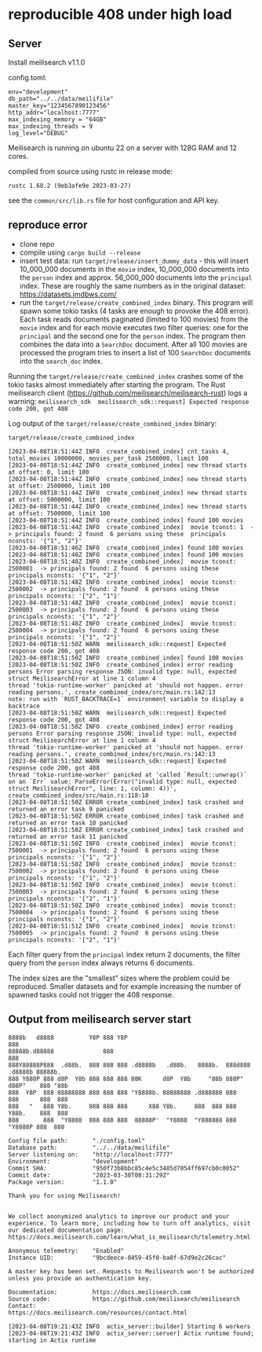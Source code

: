 # reproducible 408 under high load

## Server

Install meilisearch v1.1.0

config.toml:

```
env="development"
db_path="../../data/meilifile"
master_key="1234567890123456"
http_addr="localhost:7777"
max_indexing_memory = "64GB"
max_indexing_threads = 9
log_level="DEBUG"
```

Meilisearch is running on ubuntu 22 on a server with 128G RAM and 12 cores.

compiled from source using rustc in release mode:

```
rustc 1.68.2 (9eb3afe9e 2023-03-27)
```

see the ```common/src/lib.rs``` file for host configuration and API key.

## reproduce error

- clone repo
- compile using ```cargo build --release```
- insert test data: run  ```target/release/insert_dummy_data``` - this will insert 10_000_000 documents in
  the ```movie``` index, 10_000_000 documents
  into the ```person``` index and approx. 56_000_000 documents into the ```principal``` index. These are roughly the
  same numbers as in the original dataset: https://datasets.imdbws.com/
- run the  ```target/release/create_combined_index``` binary. This program will spawn some tokio tasks (4 tasks are
  enough to provoke the 408 error). Each task reads documents paginated (limited to 100 movies) from the ```movie```
  index and
  for each movie executes two filter queries: one for the ```principal``` and the second one for the ```person``` index.
  The program then combines the data into a ```SearchDoc``` document. After all 100 movies are processed the program
  tries to insert a list of 100 ```SearchDoc``` documents into the ```search_doc``` index.

Running the ```target/release/create_combined_index``` crashes some of the tokio tasks almost immediately after starting
the program.
The Rust meilisearch client (https://github.com/meilisearch/meilisearch-rust) logs a
warning: ```meilisearch_sdk  meilisearch_sdk::request] Expected response code 200, got 408```

Log output of the ```target/release/create_combined_index``` binary:

```
target/release/create_combined_index

[2023-04-08T18:51:44Z INFO  create_combined_index] cnt_tasks 4, total_movies 10000000, movies_per_task 2500000, limit 100
[2023-04-08T18:51:44Z INFO  create_combined_index] new thread starts at offset: 0, limit 100
[2023-04-08T18:51:44Z INFO  create_combined_index] new thread starts at offset: 2500000, limit 100
[2023-04-08T18:51:44Z INFO  create_combined_index] new thread starts at offset: 5000000, limit 100
[2023-04-08T18:51:44Z INFO  create_combined_index] new thread starts at offset: 7500000, limit 100
[2023-04-08T18:51:44Z INFO  create_combined_index] found 100 movies
[2023-04-08T18:51:44Z INFO  create_combined_index]  movie tconst: 1  -> principals found: 2 found  6 persons using these  principals nconsts: '{"1", "2"}'
[2023-04-08T18:51:46Z INFO  create_combined_index] found 100 movies
[2023-04-08T18:51:48Z INFO  create_combined_index] found 100 movies
[2023-04-08T18:51:48Z INFO  create_combined_index]  movie tconst: 2500001  -> principals found: 2 found  6 persons using these  principals nconsts: '{"1", "2"}'
[2023-04-08T18:51:48Z INFO  create_combined_index]  movie tconst: 2500002  -> principals found: 2 found  6 persons using these  principals nconsts: '{"2", "1"}'
[2023-04-08T18:51:48Z INFO  create_combined_index]  movie tconst: 2500003  -> principals found: 2 found  6 persons using these  principals nconsts: '{"1", "2"}'
[2023-04-08T18:51:48Z INFO  create_combined_index]  movie tconst: 2500004  -> principals found: 2 found  6 persons using these  principals nconsts: '{"1", "2"}'
[2023-04-08T18:51:50Z WARN  meilisearch_sdk::request] Expected response code 200, got 408
[2023-04-08T18:51:50Z INFO  create_combined_index] found 100 movies
[2023-04-08T18:51:50Z INFO  create_combined_index] error reading persons Error parsing response JSON: invalid type: null, expected struct MeilisearchError at line 1 column 4
thread 'tokio-runtime-worker' panicked at 'should not happen. error reading persons.', create_combined_index/src/main.rs:142:13
note: run with `RUST_BACKTRACE=1` environment variable to display a backtrace
[2023-04-08T18:51:50Z WARN  meilisearch_sdk::request] Expected response code 200, got 408
[2023-04-08T18:51:50Z INFO  create_combined_index] error reading persons Error parsing response JSON: invalid type: null, expected struct MeilisearchError at line 1 column 4
thread 'tokio-runtime-worker' panicked at 'should not happen. error reading persons.', create_combined_index/src/main.rs:142:13
[2023-04-08T18:51:50Z WARN  meilisearch_sdk::request] Expected response code 200, got 408
thread 'tokio-runtime-worker' panicked at 'called `Result::unwrap()` on an `Err` value: ParseError(Error("invalid type: null, expected struct MeilisearchError", line: 1, column: 4))', create_combined_index/src/main.rs:118:10
[2023-04-08T18:51:50Z ERROR create_combined_index] task crashed and returned an error task 9 panicked
[2023-04-08T18:51:50Z ERROR create_combined_index] task crashed and returned an error task 10 panicked
[2023-04-08T18:51:50Z ERROR create_combined_index] task crashed and returned an error task 11 panicked
[2023-04-08T18:51:50Z INFO  create_combined_index]  movie tconst: 7500001  -> principals found: 2 found  6 persons using these  principals nconsts: '{"1", "2"}'
[2023-04-08T18:51:50Z INFO  create_combined_index]  movie tconst: 7500002  -> principals found: 2 found  6 persons using these  principals nconsts: '{"1", "2"}'
[2023-04-08T18:51:50Z INFO  create_combined_index]  movie tconst: 7500003  -> principals found: 2 found  6 persons using these  principals nconsts: '{"2", "1"}'
[2023-04-08T18:51:50Z INFO  create_combined_index]  movie tconst: 7500004  -> principals found: 2 found  6 persons using these  principals nconsts: '{"1", "2"}'
[2023-04-08T18:51:51Z INFO  create_combined_index]  movie tconst: 7500005  -> principals found: 2 found  6 persons using these  principals nconsts: '{"2", "1"}'

```

Each filter query from the ```principal```  index return 2 documents, the filter query from the  ```person``` index
always returns 6 documents.

The index sizes are the "smallest" sizes where the problem could be reproduced.
Smaller datasets and for example increasing the number of spawned tasks could not trigger the 408 response.

## Output from meilisearch server start

```
8888b   d8888          Y8P 888 Y8P                                            888
88888b.d88888              888                                                888
888Y88888P888  .d88b.  888 888 888 .d8888b   .d88b.   8888b.  888d888 .d8888b 88888b.
888 Y888P 888 d8P  Y8b 888 888 888 88K      d8P  Y8b     "88b 888P"  d88P"    888 "88b
888  Y8P  888 88888888 888 888 888 "Y8888b. 88888888 .d888888 888    888      888  888
888   "   888 Y8b.     888 888 888      X88 Y8b.     888  888 888    Y88b.    888  888
888       888  "Y8888  888 888 888  88888P'  "Y8888  "Y888888 888     "Y8888P 888  888

Config file path:       "./config.toml"
Database path:          "../../data/meilifile"
Server listening on:    "http://localhost:7777"
Environment:            "development"
Commit SHA:             "950f73b8bbc85c4e5c3485d7054ff697cb0c0052"
Commit date:            "2023-03-30T08:31:29Z"
Package version:        "1.1.0"

Thank you for using Meilisearch!


We collect anonymized analytics to improve our product and your experience. To learn more, including how to turn off analytics, visit our dedicated documentation page: https://docs.meilisearch.com/learn/what_is_meilisearch/telemetry.html

Anonymous telemetry:    "Enabled"
Instance UID:           "9bcdeece-0459-45f0-ba8f-67d9e2c26cac"

A master key has been set. Requests to Meilisearch won't be authorized unless you provide an authentication key.

Documentation:          https://docs.meilisearch.com
Source code:            https://github.com/meilisearch/meilisearch
Contact:                https://docs.meilisearch.com/resources/contact.html

[2023-04-08T19:21:43Z INFO  actix_server::builder] Starting 6 workers
[2023-04-08T19:21:43Z INFO  actix_server::server] Actix runtime found; starting in Actix runtime
```